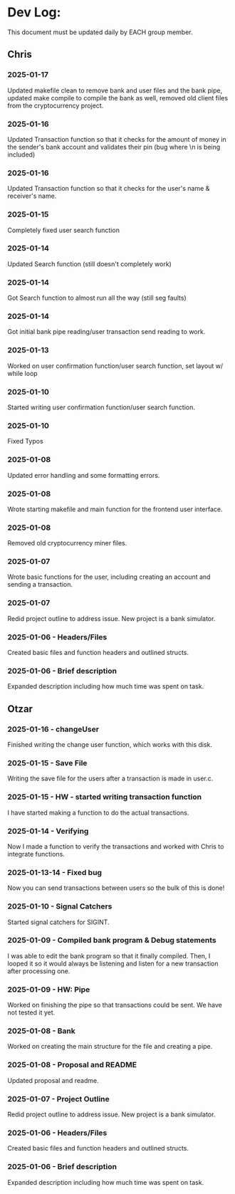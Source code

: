 # Dev Log:

This document must be updated daily by EACH group member.

## Chris
### 2025-01-17
Updated makefile clean to remove bank and user files and the bank pipe, updated make compile to compile the bank as well, removed old client files from the cryptocurrency project.
### 2025-01-16
Updated Transaction function so that it checks for the amount of  money in the sender's bank account and validates their pin (bug where \n is being included)
### 2025-01-16
Updated Transaction function so that it checks for the user's name & receiver's name.
### 2025-01-15
Completely fixed user search function
### 2025-01-14
Updated Search function (still doesn't completely work)
### 2025-01-14
Got Search function to almost run all the way (still seg faults)
### 2025-01-14
Got initial bank pipe reading/user transaction send reading to work.
### 2025-01-13
Worked on user confirmation function/user search function, set layout w/ while loop
### 2025-01-10
Started writing user confirmation function/user search function.
### 2025-01-10
Fixed Typos
### 2025-01-08
Updated error handling and some formatting errors.
### 2025-01-08
Wrote starting makefile and main function for the frontend user interface.
### 2025-01-08
Removed old cryptocurrency miner files.
### 2025-01-07
Wrote basic functions for the user, including creating an account and sending a transaction.
### 2025-01-07
Redid project outline to address issue. New project is a bank simulator.
### 2025-01-06 - Headers/Files
Created basic files and function headers and outlined structs.
### 2025-01-06 - Brief description
Expanded description including how much time was spent on task.

## Otzar
### 2025-01-16 - changeUser
Finished writing the change user function, which works with this disk.
### 2025-01-15 - Save File
Writing the save file for the users after a transaction is made in user.c.
### 2025-01-15 - HW - started writing transaction function
I have started making a function to do the actual transactions.
### 2025-01-14 - Verifying
Now I made a function to verify the transactions and worked with Chris to integrate functions.
### 2025-01-13-14 - Fixed bug
Now you can send transactions between users so the bulk of this is done!
### 2025-01-10 - Signal Catchers
Started signal catchers for SIGINT.
### 2025-01-09 - Compiled bank program & Debug statements
I was able to edit the bank program so that it finally compiled. Then, I looped it so it would always be listening and listen for a new transaction after processing one.
### 2025-01-09 - HW: Pipe
Worked on finishing the pipe so that transactions could be sent. We have not tested it yet.
### 2025-01-08 - Bank
Worked on creating the main structure for the file and creating a pipe.
### 2025-01-08 - Proposal and README
Updated proposal and readme.
### 2025-01-07 - Project Outline
Redid project outline to address issue. New project is a bank simulator.
### 2025-01-06 - Headers/Files
Created basic files and function headers and outlined structs.
### 2025-01-06 - Brief description
Expanded description including how much time was spent on task.
